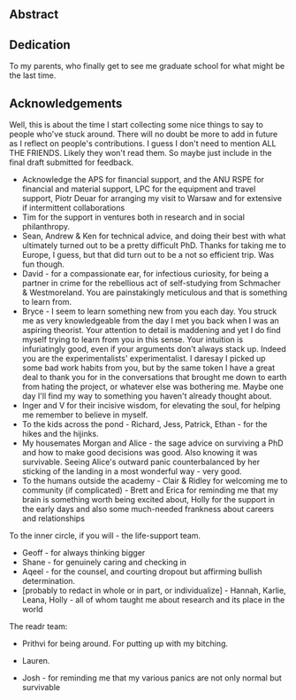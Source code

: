 ## Abstract

## Dedication

To my parents, who finally get to see me graduate school for what might be the last time.


## Acknowledgements	

Well, this is about the time I start collecting some nice things to say to people who've stuck around. There will no doubt be more to add in future as I reflect on people's contributions.
I guess I don't need to mention ALL THE FRIENDS. Likely they won't read them. So maybe just include in the final draft submitted for feedback.

* Acknowledge the APS for financial support, and the ANU RSPE for financial and material support, LPC for the equipment and travel support, Piotr Deuar for arranging my visit to Warsaw and for extensive if intermittent collaborations
* Tim for the support in ventures both in research and in social philanthropy.
* Sean, Andrew & Ken for technical advice, and doing their best with what ultimately turned out to be a pretty difficult PhD. Thanks for taking me to Europe, I guess, but that did turn out to be a not so efficient trip. Was fun though. 
* David - for a compassionate ear, for infectious curiosity, for being a partner in crime for the rebellious act of self-studying from Schmacher & Westmoreland. You are painstakingly meticulous and that is something to learn from. 
* Bryce - I seem to learn something new from you each day. You struck me as very knowledgeable from the day I met you back when I was an aspiring theorist. Your attention to detail is maddening and yet I do find myself trying to learn from you in this sense. Your intuition is infuriatingly good, even if your arguments don't always stack up. Indeed you are the experimentalists' experimentalist. I daresay I picked up some bad work habits from you, but by the same token I have a great deal to thank you for in the conversations that brought me down to earth from hating the project, or whatever else was bothering me. Maybe one day I'll find my way to something you haven't already thought about. 
* Inger and V for their incisive wisdom, for elevating the soul, for helping me remember to believe in myself.
* To the kids across the pond - Richard, Jess, Patrick, Ethan - for the hikes and the hijinks.
* My housemates Morgan and Alice - the sage advice on surviving a PhD and how to make good decisions was good. Also knowing it was survivable. Seeing Alice's outward panic counterbalanced by her sticking of the landing in a most wonderful way - very good.
* To the humans outside the academy - Clair & Ridley for welcoming me to community (if complicated) - Brett and Erica for reminding me that my brain is something worth being excited about, Holly for the support in the early days and also some much-needed frankness about careers and relationships


To the inner circle, if you will - the life-support team.
* Geoff - for always thinking bigger
* Shane - for genuinely caring and checking in 
* Aqeel - for the counsel, and courting dropout but affirming bullish determination.
* [probably to redact in whole or in part, or individualize] - Hannah, Karlie, Leana, Holly - all of whom taught me about research and its place in the world


The readr team:
* Prithvi for being around. For putting up with my bitching. 
* Lauren.

* Josh - for reminding me that my various panics are not only normal but survivable